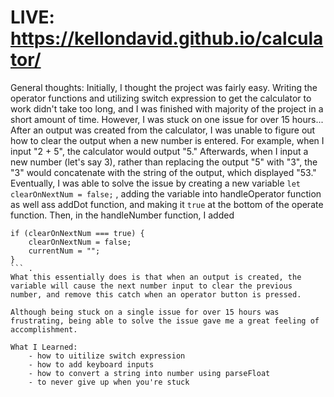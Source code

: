 # LIVE: https://kellondavid.github.io/calculator/

General thoughts: Initially, I thought the project was fairly easy. Writing the operator functions and utilizing switch expression to get the calculator to work didn't take too long, and I was finished with majority of the project in a short amount of time. However, I was stuck on one issue for over 15 hours... After an output was created from the calculator, I was unable to figure out how to clear the output when a new number is entered. For example, when I input "2 + 5", the calculator would output "5." Afterwards, when I input a new number (let's say 3), rather than replacing the output "5" with "3", the "3" would concatenate with the string of the output, which displayed "53." Eventually, I was able to solve the issue by creating a new variable ```let clearOnNextNum = false;``` , adding the variable into handleOperator function as well ass addDot function, and making it ```true``` at the bottom of the operate function. Then, in the handleNumber function, I added 
```
if (clearOnNextNum === true) {
    clearOnNextNum = false;
    currentNum = "";
}
``` .
What this essentially does is that when an output is created, the variable will cause the next number input to clear the previous number, and remove this catch when an operator button is pressed.

Although being stuck on a single issue for over 15 hours was frustrating, being able to solve the issue gave me a great feeling of accomplishment.

What I Learned:
    - how to uitilize switch expression
    - how to add keyboard inputs
    - how to convert a string into number using parseFloat
    - to never give up when you're stuck